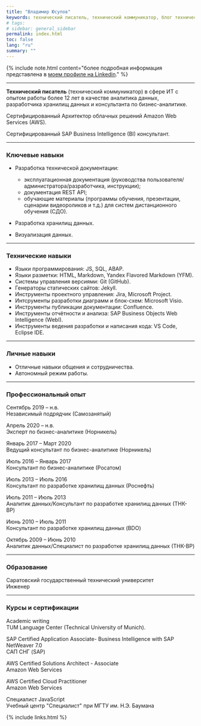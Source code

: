 ```yaml
---
title: "Владимир Юсупов"
keywords: технический писатель, технический коммуникатор, блог технического писателя, заметки техписателя, разработка техдокументации, документирование API, технический писатель фриланс, технический писатель на подряд, документирование REST API, эксплуатационная документация, руководство пользователя, руководство администратора, руководство разработчика, инструкция пользователя
# tags:
# sidebar: general_sidebar
permalink: index.html
toc: false
lang: "ru"
summary: ""
---
```


{% include note.html content="более подробная информация представлена в [моем профиле на Linkedin](https://www.linkedin.com/in/vladimir-yusupov-sap-bi-consultant-technical-communicator/)." %}

***

**Технический писатель** (технический коммуникатор) в сфере ИТ с опытом работы более 12 лет в качестве аналитика данных, разработчика хранилищ данных и консультанта по бизнес-аналитике. 

Сертифицированный Архитектор облачных решений Amazon Web Services (AWS).

Сертифицированный SAP Business Intelligence (BI) консультант.

***

### Ключевые навыки

- Разработка технической документации: 
    
    - эксплуатационная документация (руководства пользователя/администратора/разработчика, инструкции);
    - документация REST API;
    - обучающие материалы (программы обучения, презентации, сценарии видеороликов и т.д.) для систем дистанционного обучения (СДО).

- Разработка хранилищ данных.

- Визуализация данных.

***

### Технические навыки

* Языки программирования: JS, SQL, ABAP.
* Языки разметки: HTML, Markdown, Yandex Flavored Markdown (YFM).
* Системы управления версиями: Git (GitHub).
* Генераторы статических сайтов: Jekyll.
* Инструменты проектного управления: Jira, Microsoft Project.
* Интсрументы разработки диаграмм и блок-схем: Microsoft Visio.
* Инструменты публикации документации: Confluence.
* Инструменты отчётности и анализа: SAP Business Objects Web Intelligence (WebI).
* Инструменты ведения разработки и написания кода: VS Code, Eclipse IDE.

***

### Личные навыки

* Отличные навыки общения и сотрудничества.
* Автономный режим работы.

***

### Профессиональный опыт

Сентябрь 2019 – н.в. <br/> Независимый подрядчик (Самозанятый)

Апрель 2020 – н.в. <br/> Эксперт по бизнес-аналитике (Норникель)

Январь 2017 – Март 2020  <br/> Ведущий консультант по бизнес-аналитике (Норникель)

Июль 2016 – Январь 2017 <br/> Консультант по бизнес-аналитике (Росатом)

Июль 2013 – Июль 2016  <br/> Консультант по разработке хранилищ данных (Роснефть)

Июль 2011 – Июль 2013 <br/> Аналитик данных/Консультант по разработке хранилищ данных (ТНК-BP)

Июнь 2010 – Июль 2011 <br/> Консультант по разработке хранилищ данных (BDO)

Октябрь 2009 – Июнь 2010 <br/> Аналитик данных/Специалист по разработке хранилищ данных (ТНК-BP)

***

### Образование

Саратовский государственный технический университет <br/> Инженер

***

### Курсы и сертификации

Academic writing <br/> 
TUM Language Center (Technical University of Munich).

SAP Certified Application Associate- Business Intelligence with SAP NetWeaver 7.0 <br/> САП СНГ (SAP)

AWS Certified Solutions Architect - Associate <br/> Amazon Web Services

AWS Certified Cloud Practitioner <br/> Amazon Web Services

Специалист JavaScript <br/> Учебный центр "Специалист" при МГТУ им. Н.Э. Баумана

{% include links.html %}
